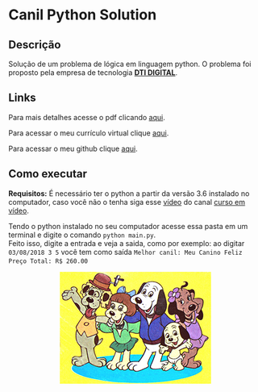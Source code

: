 # Canil Python Solution

## Descrição
Solução de um problema de lógica em linguagem python.
O problema foi proposto pela empresa de tecnologia **[DTI DIGITAL](https://www.dtidigital.com.br/)**.

## Links
Para mais detalhes acesse o pdf clicando [aqui](https://drive.google.com/file/d/1Fljvvz29Gs0uOXgTkOuHooR7lJCpPwiD/view?usp=sharing).
 
Para acessar o meu currículo virtual clique [aqui](https://www.linkedin.com/in/pierre-vieira/).

Para acessar o meu github clique [aqui](https://github.com/PierreVieira).

## Como executar
**Requisitos:** É necessário ter o python a partir da versão 3.6 instalado no computador, caso você não o tenha siga esse [vídeo](https://www.youtube.com/user/cursosemvideo)
do canal [curso em vídeo](https://www.cursoemvideo.com/).

Tendo o python instalado no seu computador acesse essa pasta em um terminal e digite o comando `python main.py`.<br>
Feito isso, digite a entrada e veja a saida, como por exemplo: ao digitar `03/08/2018 3 5` você tem como saída 
`Melhor canil: Meu Canino Feliz Preço Total: R$ 260.00`<br>
<p align="center"><img src="midia/dogs_bipedes_menor.jpg" alt="Cachorros"></p>
